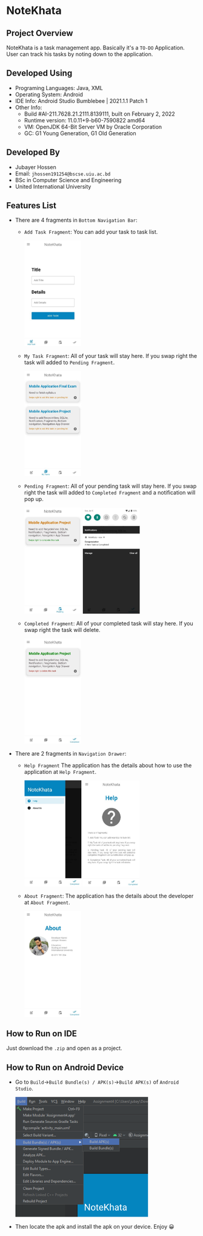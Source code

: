 # NoteKhata

## Project Overview
NoteKhata is a task management app. Basically it's a `TO-DO` Application. User can track his tasks by noting down to the application.

## Developed Using
* Programing Languages: Java, XML
* Operating System: Android
* IDE Info: Android Studio Bumblebee | 2021.1.1 Patch 1
* Other Info:   
    * Build #AI-211.7628.21.2111.8139111, built on February 2, 2022
    * Runtime version: 11.0.11+9-b60-7590822 amd64
    * VM: OpenJDK 64-Bit Server VM by Oracle Corporation
    * GC: G1 Young Generation, G1 Old Generation

## Developed By
* Jubayer Hossen  
* Email: `jhossen191254@bscse.uiu.ac.bd`  
* BSc in Computer Science and Engineering  
* United International University

## Features List

* There are 4 fragments in `Bottom Navigation Bar`:
  * `Add Task Fragment`: You can add your task to task list.  
    
    <img src="Pictures/1.JPG" alt="Add Task Fragment" style="width:150px;"/>
  
  * `My Task Fragment`: All of your task will stay here. If you swap right the task will added to `Pending Fragment`.

    <img src="Pictures/2.JPG" alt="My Task Fragment" style="width:150px;"/>

  * `Pending Fragment`: All of your pending task will stay here. If you swap right the task will added to `Completed Fragment` and a notification will pop up.

      <img src="Pictures/3.JPG" alt="Pending Fragment" style="width:150px;"/> <img src="Pictures/4.JPG" alt="Notification" style="width:150px; height:278px;">

  * `Completed Fragment`: All of your completed task will stay here. If you swap right the task will delete.

     <img src="Pictures/5.JPG" alt="Completed Fragment" style="width:150px;"/>

* There are 2 fragments in `Navigation Drawer`:
   * `Help Fragment` The application has the details about how to use the application at `Help Fragment`.

     <img src="Pictures/7.JPG" alt="Navigation Drawer" style="width:150px;"/> <img src="Pictures/6.JPG" alt="Help Fragment" style="width:150px;"/>

  * `About Fragment`: The application has the details about the developer at `About Fragment`. 
  
      <img src="Pictures/8.JPG" alt="About Fragment" style="width:150px;"/>

## How to Run on IDE
Just download the `.zip` and open as a project.

## How to Run on Android Device
* Go to `Build`->`Build Bundle(s) / APK(s)`->`Build APK(s)` of `Android Studio`.  

   <img src="Pictures/10.png" alt="Run_On_IDE" style="width:350px;"/>

* Then locate the apk and install the apk on your device. Enjoy :grinning:
